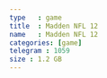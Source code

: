 ```yaml
---
type   : game
title  : Madden NFL 12
name   : Madden NFL 12
categories: [game]
telegram : 1059
size : 1.2 GB
---
```



